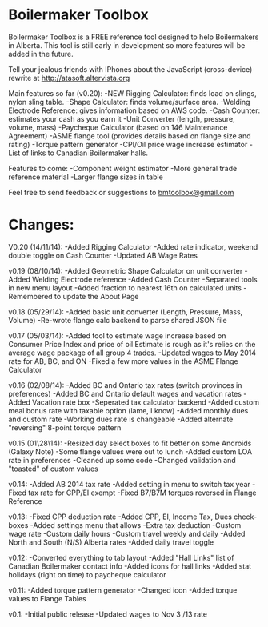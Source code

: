 Boilermaker Toolbox
===================
Boilermaker Toolbox is a FREE reference tool designed to help Boilermakers in Alberta.  This tool is still early in development so more features will be added in the future.

Tell your jealous friends with IPhones about the JavaScript (cross-device) rewrite at
http://atasoft.altervista.org

Main features so far (v0.20):
-NEW Rigging Calculator: finds load on slings, nylon sling table.
-Shape Calculator: finds volume/surface area.
-Welding Electrode Reference: gives information based on AWS code.
-Cash Counter: estimates your cash as you earn it
-Unit Converter (length, pressure, volume, mass)
-Paycheque Calculator (based on 146 Maintenance Agreement)
-ASME flange tool (provides details based on flange size and rating)
-Torque pattern generator
-CPI/Oil price wage increase estimator
-List of links to Canadian Boilermaker halls.

Features to come:
-Component weight estimator
-More general trade reference material
-Larger flange sizes in table

Feel free to send feedback or suggestions to bmtoolbox@gmail.com

Changes:
==================
V0.20 (14/11/14):
-Added Rigging Calculator
-Added rate indicator, weekend double toggle on Cash Counter
-Updated AB Wage Rates

v0.19 (08/10/14):
-Added Geometric Shape Calculator on unit converter
-Added Welding Electrode reference
-Added Cash Counter
-Separated tools in new menu layout
-Added fraction to nearest 16th on calculated units
-Remembered to update the About Page

v0.18 (05/29/14):
-Added basic unit converter (Length, Pressure, Mass, Volume) 
-Re-wrote flange calc backend to parse shared JSON file

v0.17 (05/03/14):
-Added tool to estimate wage increase based on Consumer Price Index and price of oil
Estimate is rough as it's relies on the average wage package of all group 4 trades.
-Updated wages to May 2014 rate for AB, BC, and ON
-Fixed a few more values in the ASME Flange Calculator

v0.16 (02/08/14):
-Added BC and Ontario tax rates (switch provinces in preferences)
-Added BC and Ontario default wages and vacation rates
-Added Vacation rate box
-Seperated tax calculator backend
-Added custom meal bonus rate with taxable option (lame, I know)
-Added monthly dues and custom rate
-Working dues rate is changeable
-Added alternate "reversing" 8-point torque pattern

v0.15 (01\28\14):
-Resized day select boxes to fit better on some Androids (Galaxy Note)
-Some flange values were out to lunch
-Added custom LOA rate in preferences
-Cleaned up some code
-Changed validation and "toasted" of custom values

v0.14:
-Added AB 2014 tax rate
-Added setting in menu to switch tax year
-Fixed tax rate for CPP/EI exempt
-Fixed B7/B7M torques reversed in Flange Reference

v0.13:
-Fixed CPP deduction rate
-Added CPP, EI, Income Tax, Dues check-boxes
-Added settings menu that allows
	-Extra tax deduction
	-Custom wage rate
	-Custom daily hours
	-Custom travel weekly and daily
-Added North and South (N/S) Alberta rates
-Added daily travel toggle

v0.12:
-Converted everything to tab layout
-Added "Hall Links" list of Canadian Boilermaker contact info
-Added icons for hall links
-Added stat holidays (right on time) to paycheque calculator

v0.11:
-Added torque pattern generator
-Changed icon
-Added torque values to Flange Tables

v0.1:
-Initial public release
-Updated  wages to Nov 3 /13 rate
